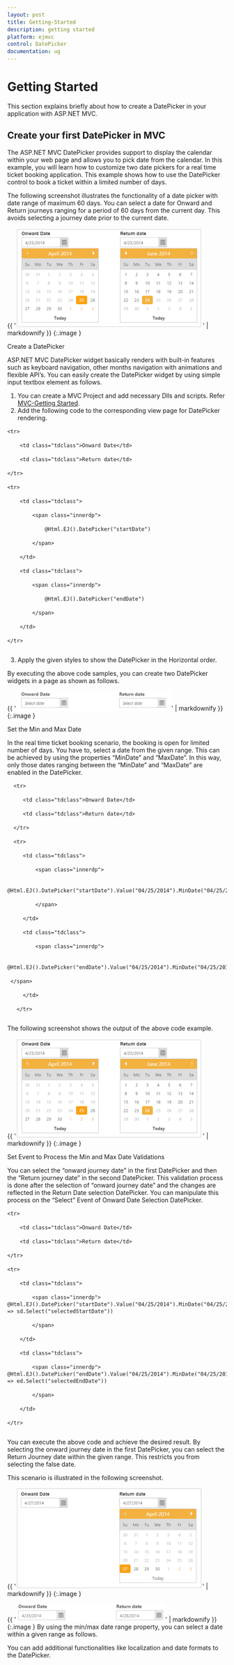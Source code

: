 ```yaml
---
layout: post
title: Getting-Started
description: getting started
platform: ejmvc
control: DatePicker
documentation: ug
---
```


# Getting Started

This section explains briefly about how to create a DatePicker in your application with ASP.NET MVC.

## Create your first DatePicker in MVC

The ASP.NET MVC DatePicker provides support to display the calendar within your web page and allows you to pick date from the calendar. In this example, you will learn how to customize two date pickers for a real time ticket booking application. This example shows how to use the DatePicker control to book a ticket within a limited number of days. 

The following screenshot illustrates the functionality of a date picker with date range of maximum 60 days. You can select a date for Onward and Return journeys ranging for a period of 60 days from the current day. This avoids selecting a journey date prior to the current date.



{{ '![](Getting-Started_images/Getting-Started_img1.png)' | markdownify }}
{:.image }


Create a DatePicker 

ASP.NET MVC DatePicker widget basically renders with built-in features such as keyboard navigation, other months navigation with animations and flexible API’s. You can easily create the DatePicker widget by using simple input textbox element as follows.

1. You can create a MVC Project and add necessary Dlls and scripts. Refer [MVC-Getting Started](http://help.syncfusion.com/ug/js/Documents/gettingstartedwithmv.htm).
2. Add the following code to the corresponding view page for DatePicker rendering.



<table>

    <tr>

        <td class="tdclass">Onward Date</td>

        <td class="tdclass">Return date</td>

    </tr>

    <tr>

        <td class="tdclass">

            <span class="innerdp">

                @Html.EJ().DatePicker("startDate")

            </span>

        </td>

        <td class="tdclass">

            <span class="innerdp">

                @Html.EJ().DatePicker("endDate")

            </span>

        </td>

    </tr>

</table>



3. Apply the given styles to show the DatePicker in the Horizontal order.





<style type="text/css" class="cssStyles">

    .tdclass {

        width: 300px;

        font-weight: bold;

    }

    .innerdp {

        display: inline-block;

    }

</style>



By executing the above code samples, you can create two DatePicker widgets in a page as shown as follows.



{{ '![](Getting-Started_images/Getting-Started_img2.png)' | markdownify }}
{:.image }


Set the Min and Max Date

In the real time ticket booking scenario, the booking is open for limited number of days. You have to, select a date from the given range. This can be achieved by using the properties “MinDate” and “MaxDate”. In this way, only those dates ranging between the “MinDate” and “MaxDate” are enabled in the DatePicker.



  <table>

      <tr>

         <td class="tdclass">Onward Date</td>

         <td class="tdclass">Return date</td>

      </tr>

      <tr>

         <td class="tdclass">

             <span class="innerdp">

                     @Html.EJ().DatePicker("startDate").Value("04/25/2014").MinDate("04/25/2014").MaxDate("06/24/2014")

             </span>

         </td>

         <td class="tdclass">

             <span class="innerdp">

                 @Html.EJ().DatePicker("endDate").Value("04/25/2014").MinDate("04/25/2014").MaxDate("06/24/2014")

     </span>

         </td>

       </tr>

  </table>





The following screenshot shows the output of the above code example.



{{ '![](Getting-Started_images/Getting-Started_img3.png)' | markdownify }}
{:.image }


Set Event to Process the Min and Max Date Validations

You can select the “onward journey date” in the first DatePicker and then the “Return journey date” in the second DatePicker. This validation process is done after the selection of “onward journey date” and the changes are reflected in the Return Date selection DatePicker. You can manipulate this process on the “Select” Event of Onward Date Selection DatePicker.





<table>

    <tr>

        <td class="tdclass">Onward Date</td>

        <td class="tdclass">Return date</td>

    </tr>

    <tr>

        <td class="tdclass">

            <span class="innerdp">                @Html.EJ().DatePicker("startDate").Value("04/25/2014").MinDate("04/25/2014").MaxDate("06/24/2014").ClientSideEvents(sd => sd.Select("selectedStartDate"))

            </span>

        </td>

        <td class="tdclass">

            <span class="innerdp">                @Html.EJ().DatePicker("endDate").Value("04/25/2014").MinDate("04/25/2014").MaxDate("06/24/2014").ClientSideEvents(ed => ed.Select("selectedEndDate"))

            </span>

        </td>

    </tr>

</table>





<script type="text/javascript">

    function selectedStartDate(sender) {

        var selDate = new Date(sender.value); // mentions the selected date.

        minDatepicker = $("#endDate").data("ejDatePicker");// creating DatePicker object

        minDatepicker.setModel({ "minDate": selDate });// setting minDate property through setModel of DatePicker object.

    }

    function selectedEndDate(sender) {

        var selDate = new Date(sender.value);

        maxDatepicker = $("#startDate").data("ejDatePicker");// creating DatePicker object

        maxDatepicker.setModel({ "maxDate": selDate });// setting maxDate property through setModel of DatePicker object.

    }

</script>



You can execute the above code and achieve the desired result. By selecting the onward journey date in the first DatePicker, you can select the Return Journey date within the given range. This restricts you from selecting the false date.

This scenario is illustrated in the following screenshot.



{{ '![](Getting-Started_images/Getting-Started_img4.png)' | markdownify }}
{:.image }


{{ '![](Getting-Started_images/Getting-Started_img5.png)' | markdownify }}
{:.image }
By using the min/max date range property, you can select a date within a given range as follows. 

You can add additional functionalities like localization and date formats to the DatePicker.

